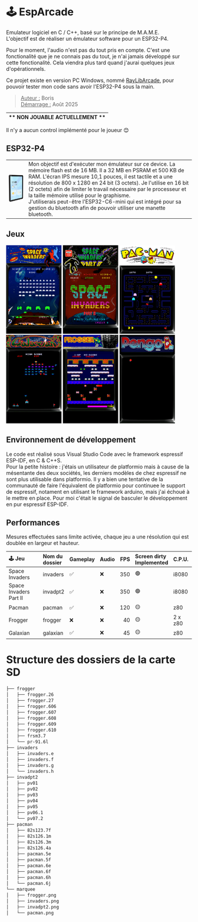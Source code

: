 
# 🕹️ EspArcade  
Emulateur logiciel en C / C++, basé sur le principe de M.A.M.E.  
L'objectif est de réaliser un émulateur software pour un ESP32-P4. 

Pour le moment, l'audio n'est pas du tout pris en compte. C'est une fonctionalité que je ne connais pas du tout, je n'ai jamais développé sur cette fonctionalité. Cela viendra plus tard quand j'aurai quelques jeux d'opérationnels.  

Ce projet existe en version PC Windows, nommé [RayLibArcade](https://github.com/BorisFR/RayLibArcade), pour pouvoir tester mon code sans avoir l'ESP32-P4 sous la main.  

> <ins>Auteur :</ins> Boris  
<ins>Démarrage :</ins> Août 2025  

| ** NON JOUABLE ACTUELLEMENT ** |
| :--: | 

Il n'y a aucun control implémenté pour le joueur 😊  

## ESP32-P4

|       |      |
| :---: | :--- |  
| ![ESP32-P4](roms/Esp32-P4.png) | Mon objectif est d'exécuter mon émulateur sur ce device. La mémoire flash est de 16 MB. Il a 32 MB en PSRAM et 500 KB de RAM. L'écran IPS mesure 10,1 pouces, il est tactile et a une résolution de 800 x 1280 en 24 bit (3 octets). Je l'utilise en 16 bit (2 octets) afin de limiter le travail nécessaire par le processeur et la taille mémoire utilisé pour le graphisme. <br> J'utiliserais peut-être l'ESP32-C6-mini qui est intégré pour sa gestion du bluetooth afin de pouvoir utiliser une manette bluetooth.  |

## Jeux  

<img src="sdcard/ss/invaders.png" alt="Space Invaders" width="150" /> <img src="sdcard/ss/invadpt2.png" alt="Space Invaders Part II" width="150" /> <img src="sdcard/ss/pacman.png" alt="Pacman" width="150" /> <img src="sdcard/ss/galaxian.png" alt="Galaxian" width="150" /> <img src="sdcard/ss/frogger.png" alt="Frogger" width="150" /> <img src="sdcard/ss/pengo.png" alt="Pengo" width="150" />  



## Environnement de développement  

Le code est réalisé sous Visual Studio Code avec le framework espressif ESP-IDF, en C & C++S.  
Pour la petite histoire : j'étais un utilisateur de platformio mais à cause de la mésentante des deux sociétés, les derniers modèles de chez espressif ne sont plus utilisable dans platformio. Il y a bien une tentative de la communauté de faire l'équivalent de platformio pour continuee le support de espressif, notament en utilisant le framework arduino, mais j'ai échoué à le mettre en place. Pour moi c'était le signal de basculer le développement en pur espressif ESP-IDF.    

## Performances  

Mesures effectuées sans limite activée, chaque jeu a une résolution qui est doublée en largeur et hauteur.  

| 🕹️ Jeu | Nom du<br>dossier | Gameplay | Audio | FPS | Screen dirty<br>Implemented | C.P.U. |
| :--- | :--- | :--- | :--- | ---: | :--- | :--- |
| Space Invaders | invaders | ✅ | ❌ | 350 | 🟢 | i8080 |
| Space Invaders Part II | invadpt2 | ✅ | ❌ | 350 | 🟢 | i8080 |
| Pacman | pacman | ✅ | ❌ | 120 | 🟡 | z80 |
| Frogger | frogger | ❌ | ❌ | 40 | 🟡 | 2 x z80 |
| Galaxian | galaxian | ✅ | ❌ | 45 | 🟡 | z80 |

# Structure des dossiers de la carte SD


```
├── frogger
│   ├── frogger.26
│   ├── frogger.27
│   ├── frogger.606
│   ├── frogger.607
│   ├── frogger.608
│   ├── frogger.609
│   ├── frogger.610
│   ├── frsm3.7
│   └── pr-91.6l
├── invaders
│   ├── invaders.e
│   ├── invaders.f
│   ├── invaders.g
│   └── invaders.h
├── invadpt2
│   ├── pv01
│   ├── pv02
│   ├── pv03
│   ├── pv04
│   ├── pv05
│   ├── pv06.1
│   └── pv07.2
├── pacman
│   ├── 82s123.7f
│   ├── 82s126.1m
│   ├── 82s126.3m
│   ├── 82s126.4a
│   ├── pacman.5e
│   ├── pacman.5f
│   ├── pacman.6e
│   ├── pacman.6f
│   ├── pacman.6h
│   └── pacman.6j
└── marquee
│   ├── frogger.png
│   ├── invaders.png
│   ├── invadpt2.png
│   └── pacman.png
```
